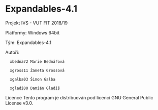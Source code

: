 # Expandables-4.1
Projekt IVS - VUT FIT 2018/19

Platformy: Windows 64bit

Tým: Expandables-4.1

Autoři:

      xbedna72 Marie Bednářová

      xgross11 Žaneta Grossová

      xgalba03 Šimon Galba

      xgladi00 Damián Gladiš

Licence
Tento program je distribuován pod licencí GNU General Public License v3.0.
